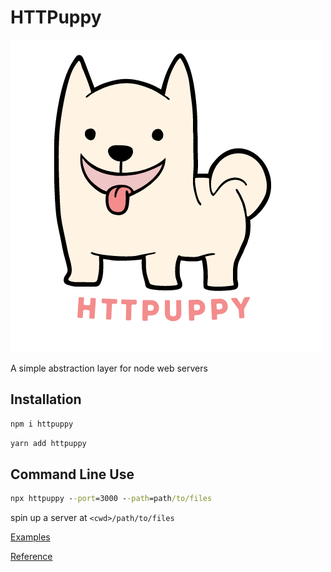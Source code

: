 # HTTPuppy

![](/logo.png)

A simple abstraction layer for node web servers


## Installation

```cmd
npm i httpuppy
```

```cmd
yarn add httpuppy
```

## Command Line Use

```cmd
npx httpuppy --port=3000 --path=path/to/files
```

spin up a server at `<cwd>/path/to/files`

[Examples](/examples/)

[Reference](/docs/modules.md)
